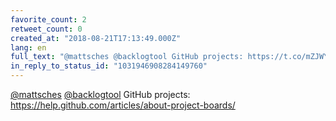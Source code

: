 ```yaml
---
favorite_count: 2
retweet_count: 0
created_at: "2018-08-21T17:13:49.000Z"
lang: en
full_text: "@mattsches @backlogtool GitHub projects: https://t.co/mZJWYaftev"
in_reply_to_status_id: "1031946908284149760"
---
```


[@mattsches](https://twitter.com/mattsches)
[@backlogtool](https://twitter.com/backlogtool) GitHub projects:
<https://help.github.com/articles/about-project-boards/>
